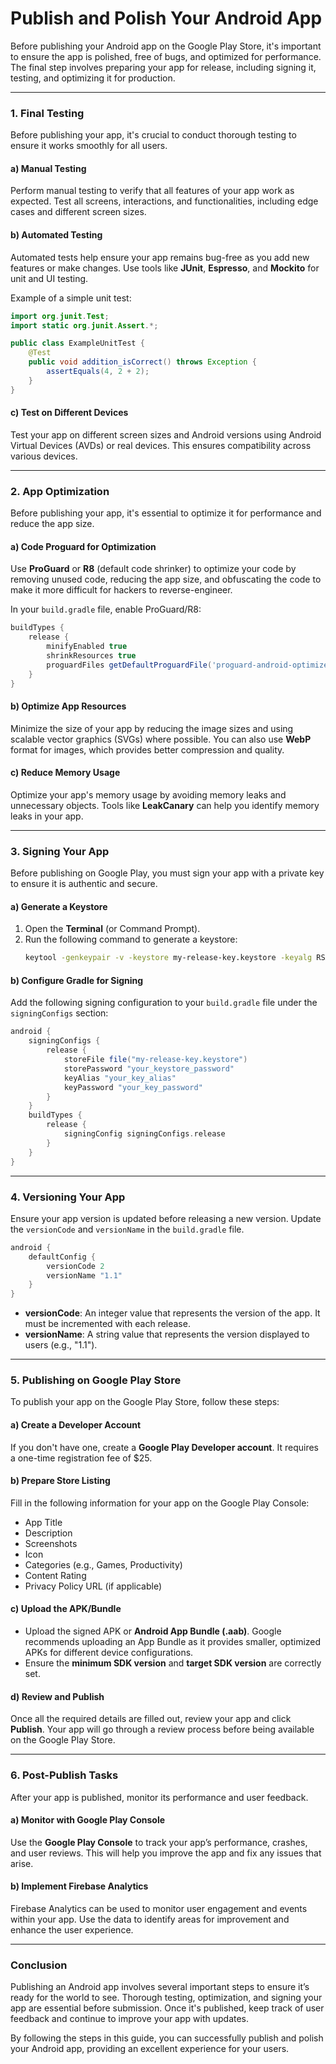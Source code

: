 
# **Publish and Polish Your Android App**

Before publishing your Android app on the Google Play Store, it's important to ensure the app is polished, free of bugs, and optimized for performance. The final step involves preparing your app for release, including signing it, testing, and optimizing it for production.

---

### **1. Final Testing**

Before publishing your app, it's crucial to conduct thorough testing to ensure it works smoothly for all users.

#### **a) Manual Testing**

Perform manual testing to verify that all features of your app work as expected. Test all screens, interactions, and functionalities, including edge cases and different screen sizes.

#### **b) Automated Testing**

Automated tests help ensure your app remains bug-free as you add new features or make changes. Use tools like **JUnit**, **Espresso**, and **Mockito** for unit and UI testing.

Example of a simple unit test:
```java
import org.junit.Test;
import static org.junit.Assert.*;

public class ExampleUnitTest {
    @Test
    public void addition_isCorrect() throws Exception {
        assertEquals(4, 2 + 2);
    }
}
```

#### **c) Test on Different Devices**

Test your app on different screen sizes and Android versions using Android Virtual Devices (AVDs) or real devices. This ensures compatibility across various devices.

---

### **2. App Optimization**

Before publishing your app, it's essential to optimize it for performance and reduce the app size.

#### **a) Code Proguard for Optimization**

Use **ProGuard** or **R8** (default code shrinker) to optimize your code by removing unused code, reducing the app size, and obfuscating the code to make it more difficult for hackers to reverse-engineer.

In your `build.gradle` file, enable ProGuard/R8:
```gradle
buildTypes {
    release {
        minifyEnabled true
        shrinkResources true
        proguardFiles getDefaultProguardFile('proguard-android-optimize.txt'), 'proguard-rules.pro'
    }
}
```

#### **b) Optimize App Resources**

Minimize the size of your app by reducing the image sizes and using scalable vector graphics (SVGs) where possible. You can also use **WebP** format for images, which provides better compression and quality.

#### **c) Reduce Memory Usage**

Optimize your app's memory usage by avoiding memory leaks and unnecessary objects. Tools like **LeakCanary** can help you identify memory leaks in your app.

---

### **3. Signing Your App**

Before publishing on Google Play, you must sign your app with a private key to ensure it is authentic and secure.

#### **a) Generate a Keystore**

1. Open the **Terminal** (or Command Prompt).
2. Run the following command to generate a keystore:
   ```bash
   keytool -genkeypair -v -keystore my-release-key.keystore -keyalg RSA -keysize 2048 -validity 10000 -dname "CN=MyApp, OU=Dev, O=Company, L=City, S=State, C=Country"
   ```

#### **b) Configure Gradle for Signing**

Add the following signing configuration to your `build.gradle` file under the `signingConfigs` section:
```gradle
android {
    signingConfigs {
        release {
            storeFile file("my-release-key.keystore")
            storePassword "your_keystore_password"
            keyAlias "your_key_alias"
            keyPassword "your_key_password"
        }
    }
    buildTypes {
        release {
            signingConfig signingConfigs.release
        }
    }
}
```

---

### **4. Versioning Your App**

Ensure your app version is updated before releasing a new version. Update the `versionCode` and `versionName` in the `build.gradle` file.

```gradle
android {
    defaultConfig {
        versionCode 2
        versionName "1.1"
    }
}
```

- **versionCode**: An integer value that represents the version of the app. It must be incremented with each release.
- **versionName**: A string value that represents the version displayed to users (e.g., "1.1").

---

### **5. Publishing on Google Play Store**

To publish your app on the Google Play Store, follow these steps:

#### **a) Create a Developer Account**

If you don't have one, create a **Google Play Developer account**. It requires a one-time registration fee of $25.

#### **b) Prepare Store Listing**

Fill in the following information for your app on the Google Play Console:
- App Title
- Description
- Screenshots
- Icon
- Categories (e.g., Games, Productivity)
- Content Rating
- Privacy Policy URL (if applicable)

#### **c) Upload the APK/Bundle**

- Upload the signed APK or **Android App Bundle (.aab)**. Google recommends uploading an App Bundle as it provides smaller, optimized APKs for different device configurations.
- Ensure the **minimum SDK version** and **target SDK version** are correctly set.

#### **d) Review and Publish**

Once all the required details are filled out, review your app and click **Publish**. Your app will go through a review process before being available on the Google Play Store.

---

### **6. Post-Publish Tasks**

After your app is published, monitor its performance and user feedback.

#### **a) Monitor with Google Play Console**

Use the **Google Play Console** to track your app’s performance, crashes, and user reviews. This will help you improve the app and fix any issues that arise.

#### **b) Implement Firebase Analytics**

Firebase Analytics can be used to monitor user engagement and events within your app. Use the data to identify areas for improvement and enhance the user experience.

---

### **Conclusion**

Publishing an Android app involves several important steps to ensure it’s ready for the world to see. Thorough testing, optimization, and signing your app are essential before submission. Once it's published, keep track of user feedback and continue to improve your app with updates.

By following the steps in this guide, you can successfully publish and polish your Android app, providing an excellent experience for your users.
